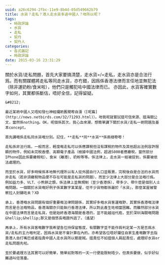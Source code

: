 ```yaml
---
uuid: a26c6294-2fbc-11e9-8b4d-05d549662b79
title: 水貨？走私？港人走水貨多過中國人？咁所以呢？
tags:
  - 時政評論
  - 水貨
  - 走私
  - 契丹
  - 契丹人
categories:
  - 各式雜記
  - 時政評論
date: 2015-03-16 23:31:29
---
```


關於水貨/走私問題，首先大家要搞清楚，走水貨=/=走私，走水貨亦是合法行爲。而有關媒體將走私等同走水貨，亦冇錯，因爲係香港法律而言佢地並無犯法（除非運奶粉/食米啦），他們只是觸犯咗中國法律而已。 亦因此，水貨客確實數字如何，其實都係斷估，唔好全信，記得留疑。

	&#8212;

	最近某啲中國人又唔知發乜神經攞啲舊聞嚟自瀆（[呢篇](http://news.netbirds.com/32/71293.html)）。咁我呢就嘗試搵可信來源、搵海關公文，當然係nothing。OK，呢個係其次，我心血來潮，想簡單講下關於水貨/走私一啲問題及基本concept。

	首先講嘅係走私同水貨嘅分別。記住，**走私**同**水貨**係兩樣嘢嚟！

	走私係非法行爲，一般而言，輕度嘅走私可以係應課稅但沒有課稅的物件及其他超出法例容許限額的物件，例如未完稅香煙、高額電子產品（根據中國法例，超過5000者應繳稅，當然部分IPhone因此係要繳稅啦）、食米（離港）、奶粉等等。係法律上，走水貨一經被捉到，係要被依法處理的。

	而至於水貨，好多時候係本地無代理所以有人從外國自行入口並販賣，完稅後自是合法的水貨而非走私（若非須繳稅物品便不存在可能是走私貨的問題），而至少法律上大部分是合法嘅行爲。例如益力多、VLT、小熊餅之類，係法律上並無規制（至少香港係），帶多少、帶什麼是個別人士嘅問題。一個關於水貨嘅好例子係某數字某某屋，佢不少貨物都係屬於「水貨」，那麼某屋被警察拉人封鋪咗未？XD

	承上，香港嘅水貨問題有個好重要嘅法律問題係，其實好多嘅水貨客運嘅野，其實係香港嘅法律而言是合法嘅物品，香港海關亦只能執行香港法律，所以對此產生咗相當困難。而雖然部分水貨在中國法律而言是走私貨，但是始終香港海關是香港的，並不能越俎代庖，至於深圳海關嘅問題&hellip;&hellip;那又是個悠長嘅題外話了。（遙望）

	再承上，所有水貨客嘅數字我希望各位持保留態度，有關數字並不能作爲判定某一方是否爲水貨/走私的主力嘅判定，因爲水貨是不會計算在內的。亦希望各位唔好攞住自家生產嘅數字去指責港人自打嘴巴或者指責中國人走水貨所以都是賊。搵責任不如搵個人肩起責任，處理好水貨or走私問題先啦。

	至於要處理方法其實可以好簡單，簡單如對等的一天一行便能限制唔少。但真係要做，似乎好似難過叫佢落臺。
